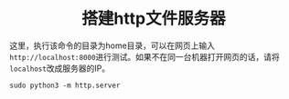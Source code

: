 <h1 align="center">搭建http文件服务器</h1>




这里，执行该命令的目录为home目录，可以在网页上输入`http://localhost:8000`进行测试。如果不在同一台机器打开网页的话，请将`localhost`改成服务器的IP。

```shell
sudo python3 -m http.server
```





